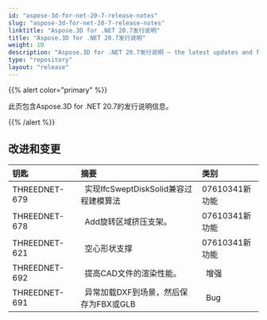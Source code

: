 ```yaml
---
id: "aspose-3d-for-net-20-7-release-notes"
slug: "aspose-3d-for-net-20-7-release-notes"
linktitle: "Aspose.3D for .NET 20.7发行说明"
title: "Aspose.3D for .NET 20.7发行说明"
weight: 10
description: "Aspose.3D for .NET 20.7发行说明 – the latest updates and fixes."
type: "repository"
layout: "release"
---
```

{{% alert color="primary" %}} 

此页包含Aspose.3D for .NET 20.7的发行说明信息。

{{% /alert %}} 
## **改进和变更**

|**钥匙**|**摘要**|**类别**|
|:- |:- |:- |
|THREEDNET-679 |` `实现IfcSweptDiskSolid兼容过程建模算法|07610341新功能|
|THREEDNET-678 |` `Add旋转区域挤压支架。|07610341新功能|
|THREEDNET-621 |` `空心形状支撑|07610341新功能|
|THREEDNET-692 |` `提高CAD文件的渲染性能。|` `增强|
|THREEDNET-691 |` `异常加载DXF到场景，然后保存为FBX或GLB|` `Bug|

